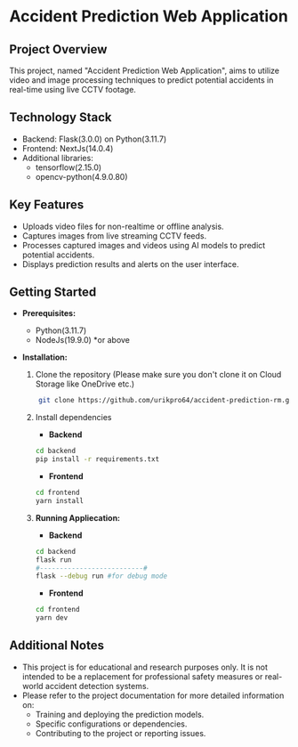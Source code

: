# Accident Prediction Web Application

## Project Overview
This project, named "Accident Prediction Web Application", aims to utilize video and image processing techniques to predict potential accidents in real-time using live CCTV footage.

## Technology Stack
- Backend: Flask(3.0.0) on Python(3.11.7)
- Frontend: NextJs(14.0.4)
- Additional libraries:
    * tensorflow(2.15.0)
    * opencv-python(4.9.0.80)

## Key Features
- Uploads video files for non-realtime or offline analysis.
- Captures images from live streaming CCTV feeds.
- Processes captured images and videos using AI models to predict potential accidents.
- Displays prediction results and alerts on the user interface.

## Getting Started
- **Prerequisites:**
    - Python(3.11.7)
    - NodeJs(19.9.0) \*or above

- **Installation:**
    1. Clone the repository (Please make sure you don't clone it on Cloud Storage like OneDrive etc.)
    ```bash
        git clone https://github.com/urikpro64/accident-prediction-rm.git
    ```
    2. Install dependencies
        - **Backend**
        
        ```bash
        cd backend
        pip install -r requirements.txt
        ```

        - **Frontend**
        
        ```bash
        cd frontend
        yarn install
        ```

    3. **Running Appliecation:**
        - **Backend**
        
        ```bash
        cd backend
        flask run
        #--------------------------#
        flask --debug run #for debug mode
        ```
        

        - **Frontend**
        
        ```bash
        cd frontend
        yarn dev
        ```
## Additional Notes

- This project is for educational and research purposes only. It is not intended to be a replacement for professional safety measures or real-world accident detection systems.
- Please refer to the project documentation for more detailed information on:
  - Training and deploying the prediction models.
  - Specific configurations or dependencies.
  - Contributing to the project or reporting issues.